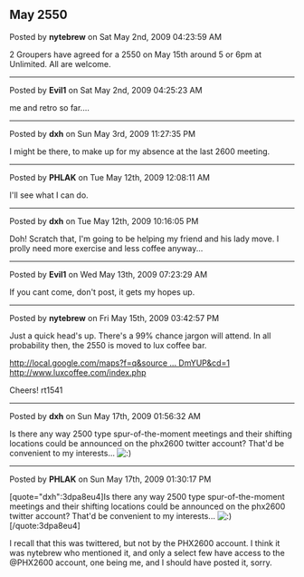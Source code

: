 ## May 2550
Posted by **nytebrew** on Sat May 2nd, 2009 04:23:59 AM

2 Groupers have agreed for a 2550 on May 15th around 5 or 6pm at Unlimited. All are welcome.

--------------------------------------------------------------------------------

Posted by **Evil1** on Sat May 2nd, 2009 04:25:23 AM

me and retro so far....

--------------------------------------------------------------------------------

Posted by **dxh** on Sun May 3rd, 2009 11:27:35 PM

I might be there, to make up for my absence at the last 2600 meeting.

--------------------------------------------------------------------------------

Posted by **PHLAK** on Tue May 12th, 2009 12:08:11 AM

I'll see what I can do.

--------------------------------------------------------------------------------

Posted by **dxh** on Tue May 12th, 2009 10:16:05 PM

Doh!  Scratch that, I'm going to be helping my friend and his lady move.  I prolly need more exercise and less coffee anyway...

--------------------------------------------------------------------------------

Posted by **Evil1** on Wed May 13th, 2009 07:23:29 AM

If you cant come, don't post, it gets my hopes up.

--------------------------------------------------------------------------------

Posted by **nytebrew** on Fri May 15th, 2009 03:42:57 PM

Just a quick head's up. There's a 99% chance jargon will attend. In all probability then, the 2550 is moved to lux coffee bar.

<!-- m --><a class="postlink" href="http://local.google.com/maps?f=q&amp;source=s_q&amp;hl=en&amp;geocode=&amp;q=lux+coffee+bar+phoenix+az&amp;vps=2&amp;jsv=158b&amp;sll=33.500465,-112.073765&amp;sspn=0,359.846191&amp;ie=UTF8&amp;latlng=33500483,-112073947,11282892664685570641&amp;ei=Ed4NSuqDOKe-jgODmYUP&amp;cd=1">http://local.google.com/maps?f=q&amp;source ... DmYUP&amp;cd=1</a><!-- m -->

<!-- m --><a class="postlink" href="http://www.luxcoffee.com/index.php">http://www.luxcoffee.com/index.php</a><!-- m -->

Cheers!
rt1541

--------------------------------------------------------------------------------

Posted by **dxh** on Sun May 17th, 2009 01:56:32 AM

Is there any way 2500 type spur-of-the-moment meetings and their shifting locations could be announced on the phx2600 twitter account?  That'd be convenient to my interests...  <!-- s:) --><img src="{SMILIES_PATH}/icon_e_smile.gif" alt=":)" title="Smile" /><!-- s:) -->

--------------------------------------------------------------------------------

Posted by **PHLAK** on Sun May 17th, 2009 01:30:17 PM

[quote=&quot;dxh&quot;:3dpa8eu4]Is there any way 2500 type spur-of-the-moment meetings and their shifting locations could be announced on the phx2600 twitter account?  That'd be convenient to my interests...  <!-- s:) --><img src="{SMILIES_PATH}/icon_e_smile.gif" alt=":)" title="Smile" /><!-- s:) -->[/quote:3dpa8eu4]

I recall that this was twittered, but not by the PHX2600 account.  I think it was nytebrew who mentioned it, and only a select few have access to the @PHX2600 account, one being me, and I should have posted it, sorry.
